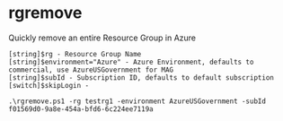 # rgremove
Quickly remove an entire Resource Group in Azure

    [string]$rg - Resource Group Name
    [string]$environment="Azure" - Azure Environment, defaults to commercial, use AzureUSGovernment for MAG
    [string]$subId - Subscription ID, defaults to default subscription
    [switch]$skipLogin - 

```
.\rgremove.ps1 -rg testrg1 -environment AzureUSGovernment -subId f01569d0-9a8e-454a-bfd6-6c224ee7119a
```